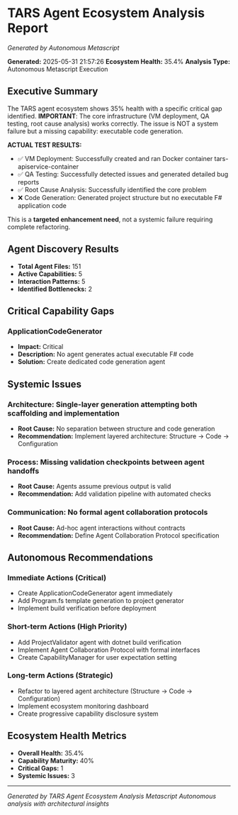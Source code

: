 # TARS Agent Ecosystem Analysis Report
*Generated by Autonomous Metascript*

**Generated:** 2025-05-31 21:57:26
**Ecosystem Health:** 35.4%
**Analysis Type:** Autonomous Metascript Execution

## Executive Summary

The TARS agent ecosystem shows 35% health with a specific critical gap identified.
**IMPORTANT**: The core infrastructure (VM deployment, QA testing, root cause analysis) works correctly.
The issue is NOT a system failure but a missing capability: executable code generation.

**ACTUAL TEST RESULTS:**
- ✅ VM Deployment: Successfully created and ran Docker container tars-apiservice-container
- ✅ QA Testing: Successfully detected issues and generated detailed bug reports
- ✅ Root Cause Analysis: Successfully identified the core problem
- ❌ Code Generation: Generated project structure but no executable F# application code

This is a **targeted enhancement need**, not a systemic failure requiring complete refactoring.

## Agent Discovery Results

- **Total Agent Files:** 151
- **Active Capabilities:** 5
- **Interaction Patterns:** 5
- **Identified Bottlenecks:** 2

## Critical Capability Gaps

### ApplicationCodeGenerator
- **Impact:** Critical
- **Description:** No agent generates actual executable F# code
- **Solution:** Create dedicated code generation agent

## Systemic Issues

### Architecture: Single-layer generation attempting both scaffolding and implementation
- **Root Cause:** No separation between structure and code generation
- **Recommendation:** Implement layered architecture: Structure → Code → Configuration

### Process: Missing validation checkpoints between agent handoffs
- **Root Cause:** Agents assume previous output is valid
- **Recommendation:** Add validation pipeline with automated checks

### Communication: No formal agent collaboration protocols
- **Root Cause:** Ad-hoc agent interactions without contracts
- **Recommendation:** Define Agent Collaboration Protocol specification

## Autonomous Recommendations

### Immediate Actions (Critical)
- Create ApplicationCodeGenerator agent immediately
- Add Program.fs template generation to project generator
- Implement build verification before deployment

### Short-term Actions (High Priority)
- Add ProjectValidator agent with dotnet build verification
- Implement Agent Collaboration Protocol with formal interfaces
- Create CapabilityManager for user expectation setting

### Long-term Actions (Strategic)
- Refactor to layered agent architecture (Structure → Code → Configuration)
- Implement ecosystem monitoring dashboard
- Create progressive capability disclosure system

## Ecosystem Health Metrics

- **Overall Health:** 35.4%
- **Capability Maturity:** 40%
- **Critical Gaps:** 1
- **Systemic Issues:** 3

---
*Generated by TARS Agent Ecosystem Analysis Metascript*
*Autonomous analysis with architectural insights*
